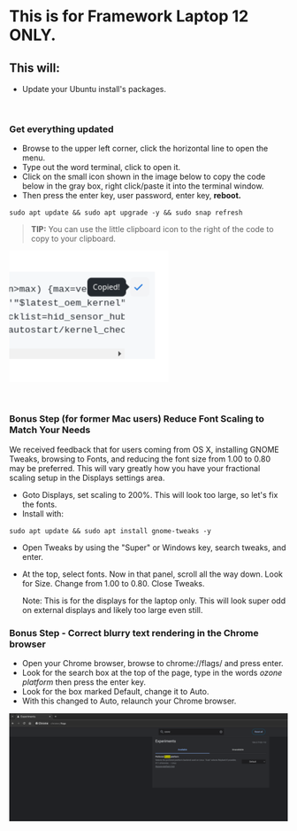 # This is for Framework Laptop 12 ONLY.


## This will:

- Update your Ubuntu install's packages.

&nbsp; &nbsp; &nbsp; &nbsp; 


### Get everything updated

- Browse to the upper left corner, click the horizontal line to open the menu.
- Type out the word terminal, click to open it.
- Click on the small icon shown in the image below to copy the code below in the gray box, right click/paste it into the terminal window.
- Then press the enter key, user password, enter key, **reboot.**

```
sudo apt update && sudo apt upgrade -y && sudo snap refresh
```
> **TIP:** You can use the little clipboard icon to the right of the code to copy to your clipboard.

<p style="text-align: left"><img src="https://raw.githubusercontent.com/FrameworkComputer/linux-docs/main/copied.png" alt="Copy The Code Below Like This" title="Copy The Code Above Like This"></p>


&nbsp; &nbsp; &nbsp;


### Bonus Step (for former Mac users) Reduce Font Scaling to Match Your Needs

We received feedback that for users coming from OS X, installing GNOME Tweaks, browsing to Fonts, and reducing the font size from 1.00 to 0.80 may be preferred. This will vary greatly how you have your fractional scaling setup in the Displays settings area.

- Goto Displays, set scaling to 200%. This will look too large, so let's fix the fonts.
- Install with:
  
```
sudo apt update && sudo apt install gnome-tweaks -y
```

- Open Tweaks by using the "Super" or Windows key, search tweaks, and enter.

- At the top, select fonts. Now in that panel, scroll all the way down. Look for Size. Change from 1.00 to 0.80. Close Tweaks.

  Note: This is for the displays for the laptop only. This will look super odd on external displays and likely too large even still.

### Bonus Step - Correct blurry text rendering in the Chrome browser

  - Open your Chrome browser, browse to chrome://flags/ and press enter.
  - Look for the search box at the top of the page, type in the words _ozone platform_ then press the enter key.
  - Look for the box marked Default, change it to Auto.
  - With this changed to Auto, relaunch your Chrome browser.
  
![ozone platform](https://raw.githubusercontent.com/FrameworkComputer/linux-docs/refs/heads/main/framework12/images/oszone.png)


